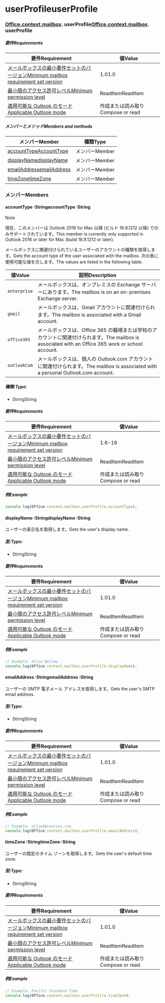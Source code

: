 
# <a name="userprofile"></a><span data-ttu-id="b4e2c-101">userProfile</span><span class="sxs-lookup"><span data-stu-id="b4e2c-101">userProfile</span></span>

### <span data-ttu-id="b4e2c-p101">[Office](Office.md)[.context](Office.context.md)[.mailbox](Office.context.mailbox.md). userProfile</span><span class="sxs-lookup"><span data-stu-id="b4e2c-p101">[Office](Office.md)[.context](Office.context.md)[.mailbox](Office.context.mailbox.md). userProfile</span></span>

##### <a name="requirements"></a><span data-ttu-id="b4e2c-104">要件</span><span class="sxs-lookup"><span data-stu-id="b4e2c-104">Requirements</span></span>

|<span data-ttu-id="b4e2c-105">要件</span><span class="sxs-lookup"><span data-stu-id="b4e2c-105">Requirement</span></span>| <span data-ttu-id="b4e2c-106">値</span><span class="sxs-lookup"><span data-stu-id="b4e2c-106">Value</span></span>|
|---|---|
|[<span data-ttu-id="b4e2c-107">メールボックスの最小要件セットのバージョン</span><span class="sxs-lookup"><span data-stu-id="b4e2c-107">Minimum mailbox requirement set version</span></span>](/office/dev/add-ins/reference/requirement-sets/outlook-api-requirement-sets)| <span data-ttu-id="b4e2c-108">1.0</span><span class="sxs-lookup"><span data-stu-id="b4e2c-108">1.0</span></span>|
|[<span data-ttu-id="b4e2c-109">最小限のアクセス許可レベル</span><span class="sxs-lookup"><span data-stu-id="b4e2c-109">Minimum permission level</span></span>](https://docs.microsoft.com/outlook/add-ins/understanding-outlook-add-in-permissions)| <span data-ttu-id="b4e2c-110">ReadItem</span><span class="sxs-lookup"><span data-stu-id="b4e2c-110">ReadItem</span></span>|
|[<span data-ttu-id="b4e2c-111">適用可能な Outlook のモード</span><span class="sxs-lookup"><span data-stu-id="b4e2c-111">Applicable Outlook mode</span></span>](https://docs.microsoft.com/outlook/add-ins/#extension-points)| <span data-ttu-id="b4e2c-112">作成または読み取り</span><span class="sxs-lookup"><span data-stu-id="b4e2c-112">Compose or read</span></span>|

##### <a name="members-and-methods"></a><span data-ttu-id="b4e2c-113">メンバーとメソッド</span><span class="sxs-lookup"><span data-stu-id="b4e2c-113">Members and methods</span></span>

| <span data-ttu-id="b4e2c-114">メンバー</span><span class="sxs-lookup"><span data-stu-id="b4e2c-114">Member</span></span> | <span data-ttu-id="b4e2c-115">種類</span><span class="sxs-lookup"><span data-stu-id="b4e2c-115">Type</span></span> |
|--------|------|
| [<span data-ttu-id="b4e2c-116">accountType</span><span class="sxs-lookup"><span data-stu-id="b4e2c-116">AccountType</span></span>](#accounttype-string) | <span data-ttu-id="b4e2c-117">メンバー</span><span class="sxs-lookup"><span data-stu-id="b4e2c-117">Member</span></span> |
| [<span data-ttu-id="b4e2c-118">displayName</span><span class="sxs-lookup"><span data-stu-id="b4e2c-118">displayName</span></span>](#displayname-string) | <span data-ttu-id="b4e2c-119">メンバー</span><span class="sxs-lookup"><span data-stu-id="b4e2c-119">Member</span></span> |
| [<span data-ttu-id="b4e2c-120">emailAddress</span><span class="sxs-lookup"><span data-stu-id="b4e2c-120">emailAddress</span></span>](#emailaddress-string) | <span data-ttu-id="b4e2c-121">メンバー</span><span class="sxs-lookup"><span data-stu-id="b4e2c-121">Member</span></span> |
| [<span data-ttu-id="b4e2c-122">timeZone</span><span class="sxs-lookup"><span data-stu-id="b4e2c-122">timeZone</span></span>](#timezone-string) | <span data-ttu-id="b4e2c-123">メンバー</span><span class="sxs-lookup"><span data-stu-id="b4e2c-123">Member</span></span> |

### <a name="members"></a><span data-ttu-id="b4e2c-124">メンバー</span><span class="sxs-lookup"><span data-stu-id="b4e2c-124">Members</span></span>

####  <a name="accounttype-string"></a><span data-ttu-id="b4e2c-125">accountType :String</span><span class="sxs-lookup"><span data-stu-id="b4e2c-125">accountType :String</span></span>

> [!NOTE]
> <span data-ttu-id="b4e2c-126">現在、このメンバーは Outlook 2016 for Mac 以降 (ビルド 16.9.1212 以降) でのみサポートされています。</span><span class="sxs-lookup"><span data-stu-id="b4e2c-126">This member is currently only supported in Outlook 2016 or later for Mac (build 16.9.1212 or later).</span></span>

<span data-ttu-id="b4e2c-127">メールボックスに関連付けられているユーザーのアカウントの種類を取得します。</span><span class="sxs-lookup"><span data-stu-id="b4e2c-127">Gets the account type of the user associated with the mailbox.</span></span> <span data-ttu-id="b4e2c-128">次の表に使用可能な値を示します。</span><span class="sxs-lookup"><span data-stu-id="b4e2c-128">The values are listed in the following table.</span></span>

| <span data-ttu-id="b4e2c-129">値</span><span class="sxs-lookup"><span data-stu-id="b4e2c-129">Value</span></span> | <span data-ttu-id="b4e2c-130">説明</span><span class="sxs-lookup"><span data-stu-id="b4e2c-130">Description</span></span> |
|-------|-------------|
| `enterprise` | <span data-ttu-id="b4e2c-131">メールボックスは、オンプレミスの Exchange サーバーにあります。</span><span class="sxs-lookup"><span data-stu-id="b4e2c-131">The mailbox is on an on-premises Exchange server.</span></span> |
| `gmail` | <span data-ttu-id="b4e2c-132">メールボックスは、Gmail アカウントに関連付けられます。</span><span class="sxs-lookup"><span data-stu-id="b4e2c-132">The mailbox is associated with a Gmail account.</span></span> |
| `office365` | <span data-ttu-id="b4e2c-133">メールボックスは、Office 365 の職場または学校のアカウントに関連付けられます。</span><span class="sxs-lookup"><span data-stu-id="b4e2c-133">The mailbox is associated with an Office 365 work or school account.</span></span> |
| `outlookCom` | <span data-ttu-id="b4e2c-134">メールボックスは、個人の Outlook.com アカウントに関連付けられます。</span><span class="sxs-lookup"><span data-stu-id="b4e2c-134">The mailbox is associated with a personal Outlook.com account.</span></span> |

##### <a name="type"></a><span data-ttu-id="b4e2c-135">種類:</span><span class="sxs-lookup"><span data-stu-id="b4e2c-135">Type:</span></span>

*   <span data-ttu-id="b4e2c-136">String</span><span class="sxs-lookup"><span data-stu-id="b4e2c-136">String</span></span>

##### <a name="requirements"></a><span data-ttu-id="b4e2c-137">要件</span><span class="sxs-lookup"><span data-stu-id="b4e2c-137">Requirements</span></span>

|<span data-ttu-id="b4e2c-138">要件</span><span class="sxs-lookup"><span data-stu-id="b4e2c-138">Requirement</span></span>| <span data-ttu-id="b4e2c-139">値</span><span class="sxs-lookup"><span data-stu-id="b4e2c-139">Value</span></span>|
|---|---|
|[<span data-ttu-id="b4e2c-140">メールボックスの最小要件セットのバージョン</span><span class="sxs-lookup"><span data-stu-id="b4e2c-140">Minimum mailbox requirement set version</span></span>](/office/dev/add-ins/reference/requirement-sets/outlook-api-requirement-sets)| <span data-ttu-id="b4e2c-141">1.6</span><span class="sxs-lookup"><span data-stu-id="b4e2c-141">-16</span></span> |
|[<span data-ttu-id="b4e2c-142">最小限のアクセス許可レベル</span><span class="sxs-lookup"><span data-stu-id="b4e2c-142">Minimum permission level</span></span>](https://docs.microsoft.com/outlook/add-ins/understanding-outlook-add-in-permissions)| <span data-ttu-id="b4e2c-143">ReadItem</span><span class="sxs-lookup"><span data-stu-id="b4e2c-143">ReadItem</span></span>|
|[<span data-ttu-id="b4e2c-144">適用可能な Outlook のモード</span><span class="sxs-lookup"><span data-stu-id="b4e2c-144">Applicable Outlook mode</span></span>](https://docs.microsoft.com/outlook/add-ins/#extension-points)| <span data-ttu-id="b4e2c-145">作成または読み取り</span><span class="sxs-lookup"><span data-stu-id="b4e2c-145">Compose or read</span></span>|

##### <a name="example"></a><span data-ttu-id="b4e2c-146">例</span><span class="sxs-lookup"><span data-stu-id="b4e2c-146">Example</span></span>

```js
console.log(Office.context.mailbox.userProfile.accountType);
```

####  <a name="displayname-string"></a><span data-ttu-id="b4e2c-147">displayName :String</span><span class="sxs-lookup"><span data-stu-id="b4e2c-147">displayName :String</span></span>

<span data-ttu-id="b4e2c-148">ユーザーの表示名を取得します。</span><span class="sxs-lookup"><span data-stu-id="b4e2c-148">Gets the user's display name.</span></span>

##### <a name="type"></a><span data-ttu-id="b4e2c-149">型:</span><span class="sxs-lookup"><span data-stu-id="b4e2c-149">Type:</span></span>

*   <span data-ttu-id="b4e2c-150">String</span><span class="sxs-lookup"><span data-stu-id="b4e2c-150">String</span></span>

##### <a name="requirements"></a><span data-ttu-id="b4e2c-151">要件</span><span class="sxs-lookup"><span data-stu-id="b4e2c-151">Requirements</span></span>

|<span data-ttu-id="b4e2c-152">要件</span><span class="sxs-lookup"><span data-stu-id="b4e2c-152">Requirement</span></span>| <span data-ttu-id="b4e2c-153">値</span><span class="sxs-lookup"><span data-stu-id="b4e2c-153">Value</span></span>|
|---|---|
|[<span data-ttu-id="b4e2c-154">メールボックスの最小要件セットのバージョン</span><span class="sxs-lookup"><span data-stu-id="b4e2c-154">Minimum mailbox requirement set version</span></span>](/office/dev/add-ins/reference/requirement-sets/outlook-api-requirement-sets)| <span data-ttu-id="b4e2c-155">1.0</span><span class="sxs-lookup"><span data-stu-id="b4e2c-155">1.0</span></span>|
|[<span data-ttu-id="b4e2c-156">最小限のアクセス許可レベル</span><span class="sxs-lookup"><span data-stu-id="b4e2c-156">Minimum permission level</span></span>](https://docs.microsoft.com/outlook/add-ins/understanding-outlook-add-in-permissions)| <span data-ttu-id="b4e2c-157">ReadItem</span><span class="sxs-lookup"><span data-stu-id="b4e2c-157">ReadItem</span></span>|
|[<span data-ttu-id="b4e2c-158">適用可能な Outlook のモード</span><span class="sxs-lookup"><span data-stu-id="b4e2c-158">Applicable Outlook mode</span></span>](https://docs.microsoft.com/outlook/add-ins/#extension-points)| <span data-ttu-id="b4e2c-159">作成または読み取り</span><span class="sxs-lookup"><span data-stu-id="b4e2c-159">Compose or read</span></span>|

##### <a name="example"></a><span data-ttu-id="b4e2c-160">例</span><span class="sxs-lookup"><span data-stu-id="b4e2c-160">Example</span></span>

```js
// Example: Allie Bellew
console.log(Office.context.mailbox.userProfile.displayName);
```

####  <a name="emailaddress-string"></a><span data-ttu-id="b4e2c-161">emailAddress :String</span><span class="sxs-lookup"><span data-stu-id="b4e2c-161">emailAddress :String</span></span>

<span data-ttu-id="b4e2c-162">ユーザーの SMTP 電子メール アドレスを取得します。</span><span class="sxs-lookup"><span data-stu-id="b4e2c-162">Gets the user's SMTP email address.</span></span>

##### <a name="type"></a><span data-ttu-id="b4e2c-163">型:</span><span class="sxs-lookup"><span data-stu-id="b4e2c-163">Type:</span></span>

*   <span data-ttu-id="b4e2c-164">String</span><span class="sxs-lookup"><span data-stu-id="b4e2c-164">String</span></span>

##### <a name="requirements"></a><span data-ttu-id="b4e2c-165">要件</span><span class="sxs-lookup"><span data-stu-id="b4e2c-165">Requirements</span></span>

|<span data-ttu-id="b4e2c-166">要件</span><span class="sxs-lookup"><span data-stu-id="b4e2c-166">Requirement</span></span>| <span data-ttu-id="b4e2c-167">値</span><span class="sxs-lookup"><span data-stu-id="b4e2c-167">Value</span></span>|
|---|---|
|[<span data-ttu-id="b4e2c-168">メールボックスの最小要件セットのバージョン</span><span class="sxs-lookup"><span data-stu-id="b4e2c-168">Minimum mailbox requirement set version</span></span>](/office/dev/add-ins/reference/requirement-sets/outlook-api-requirement-sets)| <span data-ttu-id="b4e2c-169">1.0</span><span class="sxs-lookup"><span data-stu-id="b4e2c-169">1.0</span></span>|
|[<span data-ttu-id="b4e2c-170">最小限のアクセス許可レベル</span><span class="sxs-lookup"><span data-stu-id="b4e2c-170">Minimum permission level</span></span>](https://docs.microsoft.com/outlook/add-ins/understanding-outlook-add-in-permissions)| <span data-ttu-id="b4e2c-171">ReadItem</span><span class="sxs-lookup"><span data-stu-id="b4e2c-171">ReadItem</span></span>|
|[<span data-ttu-id="b4e2c-172">適用可能な Outlook のモード</span><span class="sxs-lookup"><span data-stu-id="b4e2c-172">Applicable Outlook mode</span></span>](https://docs.microsoft.com/outlook/add-ins/#extension-points)| <span data-ttu-id="b4e2c-173">作成または読み取り</span><span class="sxs-lookup"><span data-stu-id="b4e2c-173">Compose or read</span></span>|

##### <a name="example"></a><span data-ttu-id="b4e2c-174">例</span><span class="sxs-lookup"><span data-stu-id="b4e2c-174">Example</span></span>

```js
// Example: allieb@contoso.com
console.log(Office.context.mailbox.userProfile.emailAddress);
```

####  <a name="timezone-string"></a><span data-ttu-id="b4e2c-175">timeZone :String</span><span class="sxs-lookup"><span data-stu-id="b4e2c-175">timeZone :String</span></span>

<span data-ttu-id="b4e2c-176">ユーザーの既定のタイム ゾーンを取得します。</span><span class="sxs-lookup"><span data-stu-id="b4e2c-176">Gets the user's default time zone.</span></span>

##### <a name="type"></a><span data-ttu-id="b4e2c-177">型:</span><span class="sxs-lookup"><span data-stu-id="b4e2c-177">Type:</span></span>

*   <span data-ttu-id="b4e2c-178">String</span><span class="sxs-lookup"><span data-stu-id="b4e2c-178">String</span></span>

##### <a name="requirements"></a><span data-ttu-id="b4e2c-179">要件</span><span class="sxs-lookup"><span data-stu-id="b4e2c-179">Requirements</span></span>

|<span data-ttu-id="b4e2c-180">要件</span><span class="sxs-lookup"><span data-stu-id="b4e2c-180">Requirement</span></span>| <span data-ttu-id="b4e2c-181">値</span><span class="sxs-lookup"><span data-stu-id="b4e2c-181">Value</span></span>|
|---|---|
|[<span data-ttu-id="b4e2c-182">メールボックスの最小要件セットのバージョン</span><span class="sxs-lookup"><span data-stu-id="b4e2c-182">Minimum mailbox requirement set version</span></span>](/office/dev/add-ins/reference/requirement-sets/outlook-api-requirement-sets)| <span data-ttu-id="b4e2c-183">1.0</span><span class="sxs-lookup"><span data-stu-id="b4e2c-183">1.0</span></span>|
|[<span data-ttu-id="b4e2c-184">最小限のアクセス許可レベル</span><span class="sxs-lookup"><span data-stu-id="b4e2c-184">Minimum permission level</span></span>](https://docs.microsoft.com/outlook/add-ins/understanding-outlook-add-in-permissions)| <span data-ttu-id="b4e2c-185">ReadItem</span><span class="sxs-lookup"><span data-stu-id="b4e2c-185">ReadItem</span></span>|
|[<span data-ttu-id="b4e2c-186">適用可能な Outlook のモード</span><span class="sxs-lookup"><span data-stu-id="b4e2c-186">Applicable Outlook mode</span></span>](https://docs.microsoft.com/outlook/add-ins/#extension-points)| <span data-ttu-id="b4e2c-187">作成または読み取り</span><span class="sxs-lookup"><span data-stu-id="b4e2c-187">Compose or read</span></span>|

##### <a name="example"></a><span data-ttu-id="b4e2c-188">例</span><span class="sxs-lookup"><span data-stu-id="b4e2c-188">Example</span></span>

```js
// Example: Pacific Standard Time
console.log(Office.context.mailbox.userProfile.timeZone);
```